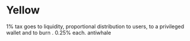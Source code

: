 # Yellow

1% tax goes to liquidity, proportional distribution to users, to a privileged wallet and to burn . 
0.25% each. 
antiwhale
